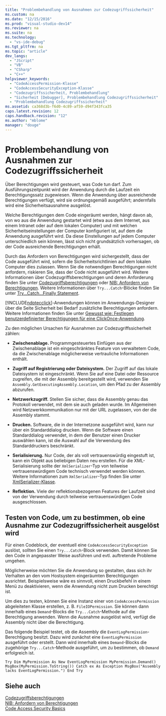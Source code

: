 ```yaml
---
title: "Problembehandlung von Ausnahmen zur Codezugriffssicherheit"
ms.custom: na
ms.date: "12/15/2016"
ms.prod: "visual-studio-dev14"
ms.reviewer: na
ms.suite: na
ms.technology: 
  - "vs-ide-debug"
ms.tgt_pltfrm: na
ms.topic: "article"
dev_langs: 
  - "JScript"
  - "VB"
  - "CSharp"
  - "C++"
helpviewer_keywords: 
  - "CodeAccessPermission-Klasse"
  - "CodeAccessSecurityException-Klasse"
  - "Codezugriffssicherheit, Problembehandlung"
  - "Sicherheit [Debugger], Problembehandlung Codezugriffssicherheit"
  - "Problembehandlung Codezugriffssicherheit"
ms.assetid: ca368d3b-f6d0-4c89-af59-d94f343fca35
caps.latest.revision: 12
caps.handback.revision: "12"
ms.author: "mblome"
manager: "douge"
---
```

# Problembehandlung von Ausnahmen zur Codezugriffssicherheit
Über Berechtigungen wird gesteuert, was Code tun darf. Zum Ausführungszeitpunkt wird der Anwendung durch die Laufzeit ein Berechtigungssatz zugewiesen. Wenn die Anwendung über ausreichende Berechtigungen verfügt, wird sie ordnungsgemäß ausgeführt; andernfalls wird eine Sicherheitsausnahme ausgelöst.  
  
 Welche Berechtigungen dem Code eingeräumt werden, hängt davon ab, von wo aus die Anwendung gestartet wird \(etwa aus dem Internet, aus einem Intranet oder auf dem lokalen Computer\) und mit welchen Sicherheitseinstellungen der Computer konfiguriert ist, auf dem die Anwendung ausgeführt wird. Da diese Einstellungen auf jedem Computer unterschiedlich sein können, lässt sich nicht grundsätzlich vorhersagen, ob der Code ausreichende Berechtigungen erhält.  
  
 Durch das Anfordern von Berechtigungen wird sichergestellt, dass der Code ausgeführt wird, sofern die Sicherheitsrichtlinien auf dem lokalen Computer dies zulassen. Wenn Sie die notwendigen Berechtigungen nicht anfordern, riskieren Sie, dass der Code nicht ausgeführt wird. Weitere Informationen über Codezugriffsberechtigungen und deren Anforderung finden Sie unter [Codezugriffsberechtigungen](assetId:///e5ae402f-6dda-4732-bbe8-77296630f675) oder [NIB: Anfordern von Berechtigungen](assetId:///0447c49d-8cba-45e4-862c-ff0b59bebdc2). Weitere Informationen über `Try...Catch`\-Blöcke finden Sie unter [Try...Catch...Finally Statement](../Topic/Try...Catch...Finally%20Statement%20\(Visual%20Basic\).md).  
  
 [!INCLUDE[ndptecclick](../ide/includes/ndptecclick_md.md)]\-Anwendungen können im Anwendungs\-Designer über die Seite Sicherheit bei Bedarf zusätzliche Berechtigungen anfordern. Weitere Informationen finden Sie unter [Gewusst wie: Festlegen benutzerdefinierter Berechtigungen für eine ClickOnce\-Anwendung](../Topic/How%20to:%20Set%20Custom%20Permissions%20for%20a%20ClickOnce%20Application.md).  
  
 Zu den möglichen Ursachen für Ausnahmen zur Codezugriffssicherheit zählen:  
  
-   **Zwischenablage.** Programmgesteuertes Einfügen aus der Zwischenablage ist ein eingeschränktes Feature von verwaltetem Code, da die Zwischenablage möglicherweise vertrauliche Informationen enthält.  
  
-   **Zugriff auf Registrierung oder Dateisystem.** Der Zugriff auf das lokale Dateisystem ist eingeschränkt. Wenn Sie auf eine Datei oder Ressource zugreifen, die mit der Assembly bereitgestellt wird, verwenden Sie `Assembly.GetExecutingAssembly.Location`, um den Pfad zu der Assembly abzurufen.  
  
-   **Netzwerkzugriff.** Stellen Sie sicher, dass die Assembly genau das Protokoll verwendet, mit dem sie auch geladen wurde. Im Allgemeinen wird Netzwerkkommunikation nur mit der URL zugelassen, von der die Assembly stammt.  
  
-   **Drucken.** Software, die in der Internetzone ausgeführt wird, kann nur über ein Standarddialog drucken. Wenn die Software einen Standarddialog verwendet, in dem der Benutzer einen Drucker auswählen kann, ist die Auswahl auf die Verwendung des Standarddruckers beschränkt.  
  
-   **Serialisierung.** Nur Code, der als voll vertrauenswürdig eingestuft ist, kann ein Objekt aus beliebigen Daten neu erstellen. Für die XML\-Serialisierung sollte der `XmlSerializer`\-Typ von teilweise vertrauenswürdigem Code technisch verwendet werden können. Weitere Informationen zum `XmlSerializer`\-Typ finden Sie unter [XmlSerializer\-Klasse](https://msdn.microsoft.com/en-us/library/system.xml.serialization.xmlserializer.aspx).  
  
-   **Reflektion.** Viele der reflektionsbezogenen Features der Laufzeit sind von der Verwendung durch teilweise vertrauenswürdigen Code ausgeschlossen.  
  
## Testen von Code, um zu bestimmen, ob eine Ausnahme zur Codezugriffssicherheit ausgelöst wird  
 Für einen Codeblock, der eventuell eine `CodeAccessSecurityException` auslöst, sollten Sie einen `Try...Catch`\-Block verwenden. Damit können Sie den Code in angepasster Weise ausführen und evtl. auftretende Probleme umgehen.  
  
 Möglicherweise möchten Sie die Anwendung so gestalten, dass sich ihr Verhalten an den vom Hostsystem eingeräumten Berechtigungen ausrichtet. Beispielsweise wäre es sinnvoll, einen Druckbefehl in einem Menü zu deaktivieren, wenn die Anwendung nicht zum Drucken berechtigt ist.  
  
 Um dies zu testen, können Sie eine Instanz einer von `CodeAccessPermission` abgeleiteten Klasse erstellen, z. B. `FileIOPermission`. Sie können dann innerhalb eines `Demand`\-Blocks die `Try...Catch`\-Methode auf die Berechtigung anwenden. Wenn die Ausnahme ausgelöst wird, verfügt die Assembly nicht über die Berechtigung.  
  
 Das folgende Beispiel testet, ob die Assembly die `EventLogPermission`\-Berechtigung besitzt. Dazu wird zunächst eine `EventLogPermission` ausgeführt oder erstellt. Dann wird innerhalb eines `Demand`\-Blocks die zugehörige `Try...Catch`\-Methode ausgeführt, um zu bestimmen, ob `Demand` erfolgreich ist.  
  
```  
Try Dim MyPermission As New EventLogPermission MyPermission.Demand() MsgBox(MyPermission.ToString()) Catch ex As Exception MsgBox("Assembly lacks EventLogPermission.") End Try  
```  
  
## Siehe auch  
 [Codezugriffsberechtigungen](assetId:///e5ae402f-6dda-4732-bbe8-77296630f675)   
 [NIB: Anfordern von Berechtigungen](assetId:///0447c49d-8cba-45e4-862c-ff0b59bebdc2)   
 [Code Access Security Basics](../Topic/Code%20Access%20Security%20Basics.md)